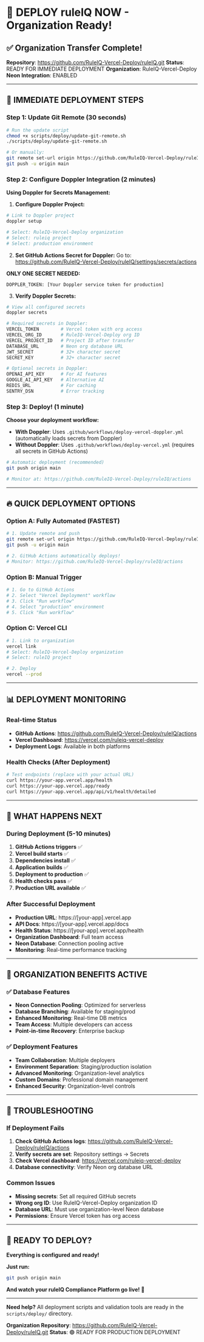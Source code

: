 # 🚀 DEPLOY ruleIQ NOW - Organization Ready!

## ✅ Organization Transfer Complete!

**Repository**: https://github.com/RuleIQ-Vercel-Deploy/ruleIQ.git
**Status**: READY FOR IMMEDIATE DEPLOYMENT
**Organization**: RuleIQ-Vercel-Deploy
**Neon Integration**: ENABLED

---

## 🎯 IMMEDIATE DEPLOYMENT STEPS

### Step 1: Update Git Remote (30 seconds)
```bash
# Run the update script
chmod +x scripts/deploy/update-git-remote.sh
./scripts/deploy/update-git-remote.sh

# Or manually:
git remote set-url origin https://github.com/RuleIQ-Vercel-Deploy/ruleIQ.git
git push -u origin main
```

### Step 2: Configure Doppler Integration (2 minutes)

**Using Doppler for Secrets Management:**

1. **Configure Doppler Project:**
```bash
# Link to Doppler project
doppler setup

# Select: RuleIQ-Vercel-Deploy organization
# Select: ruleiq project
# Select: production environment
```

2. **Set GitHub Actions Secret for Doppler:**
Go to: https://github.com/RuleIQ-Vercel-Deploy/ruleIQ/settings/secrets/actions

**ONLY ONE SECRET NEEDED:**
```
DOPPLER_TOKEN: [Your Doppler service token for production]
```

3. **Verify Doppler Secrets:**
```bash
# View all configured secrets
doppler secrets

# Required secrets in Doppler:
VERCEL_TOKEN        # Vercel token with org access
VERCEL_ORG_ID       # RuleIQ-Vercel-Deploy org ID
VERCEL_PROJECT_ID   # Project ID after transfer
DATABASE_URL        # Neon org database URL
JWT_SECRET          # 32+ character secret
SECRET_KEY          # 32+ character secret

# Optional secrets in Doppler:
OPENAI_API_KEY      # For AI features
GOOGLE_AI_API_KEY   # Alternative AI
REDIS_URL           # For caching
SENTRY_DSN          # Error tracking
```

### Step 3: Deploy! (1 minute)

**Choose your deployment workflow:**
- **With Doppler**: Uses `.github/workflows/deploy-vercel-doppler.yml` (automatically loads secrets from Doppler)
- **Without Doppler**: Uses `.github/workflows/deploy-vercel.yml` (requires all secrets in GitHub Actions)

```bash
# Automatic deployment (recommended)
git push origin main

# Monitor at: https://github.com/RuleIQ-Vercel-Deploy/ruleIQ/actions
```

---

## 🔥 QUICK DEPLOYMENT OPTIONS

### Option A: Fully Automated (FASTEST)
```bash
# 1. Update remote and push
git remote set-url origin https://github.com/RuleIQ-Vercel-Deploy/ruleIQ.git
git push -u origin main

# 2. GitHub Actions automatically deploys!
# Monitor: https://github.com/RuleIQ-Vercel-Deploy/ruleIQ/actions
```

### Option B: Manual Trigger
```bash
# 1. Go to GitHub Actions
# 2. Select "Vercel Deployment" workflow
# 3. Click "Run workflow"
# 4. Select "production" environment
# 5. Click "Run workflow"
```

### Option C: Vercel CLI
```bash
# 1. Link to organization
vercel link
# Select: RuleIQ-Vercel-Deploy organization
# Select: ruleIQ project

# 2. Deploy
vercel --prod
```

---

## 📊 DEPLOYMENT MONITORING

### Real-time Status
- **GitHub Actions**: https://github.com/RuleIQ-Vercel-Deploy/ruleIQ/actions
- **Vercel Dashboard**: https://vercel.com/ruleiq-vercel-deploy
- **Deployment Logs**: Available in both platforms

### Health Checks (After Deployment)
```bash
# Test endpoints (replace with your actual URL)
curl https://your-app.vercel.app/health
curl https://your-app.vercel.app/ready
curl https://your-app.vercel.app/api/v1/health/detailed
```

---

## 🎉 WHAT HAPPENS NEXT

### During Deployment (5-10 minutes)
1. **GitHub Actions triggers** ✅
2. **Vercel build starts** ✅
3. **Dependencies install** ✅
4. **Application builds** ✅
5. **Deployment to production** ✅
6. **Health checks pass** ✅
7. **Production URL available** ✅

### After Successful Deployment
- **Production URL**: https://[your-app].vercel.app
- **API Docs**: https://[your-app].vercel.app/docs
- **Health Status**: https://[your-app].vercel.app/health
- **Organization Dashboard**: Full team access
- **Neon Database**: Connection pooling active
- **Monitoring**: Real-time performance tracking

---

## 🔧 ORGANIZATION BENEFITS ACTIVE

### ✅ Database Features
- **Neon Connection Pooling**: Optimized for serverless
- **Database Branching**: Available for staging/prod
- **Enhanced Monitoring**: Real-time DB metrics
- **Team Access**: Multiple developers can access
- **Point-in-time Recovery**: Enterprise backup

### ✅ Deployment Features
- **Team Collaboration**: Multiple deployers
- **Environment Separation**: Staging/production isolation
- **Advanced Monitoring**: Organization-level analytics
- **Custom Domains**: Professional domain management
- **Enhanced Security**: Organization-level controls

---

## 🚨 TROUBLESHOOTING

### If Deployment Fails
1. **Check GitHub Actions logs**: https://github.com/RuleIQ-Vercel-Deploy/ruleIQ/actions
2. **Verify secrets are set**: Repository settings → Secrets
3. **Check Vercel dashboard**: https://vercel.com/ruleiq-vercel-deploy
4. **Database connectivity**: Verify Neon org database URL

### Common Issues
- **Missing secrets**: Set all required GitHub secrets
- **Wrong org ID**: Use RuleIQ-Vercel-Deploy organization ID
- **Database URL**: Must use organization-level Neon database
- **Permissions**: Ensure Vercel token has org access

---

## 🎯 READY TO DEPLOY?

**Everything is configured and ready!**

**Just run:**
```bash
git push origin main
```

**And watch your ruleIQ Compliance Platform go live! 🚀**

---

**Need help?** All deployment scripts and validation tools are ready in the `scripts/deploy/` directory.

**Organization Repository**: https://github.com/RuleIQ-Vercel-Deploy/ruleIQ.git
**Status**: 🟢 READY FOR PRODUCTION DEPLOYMENT
